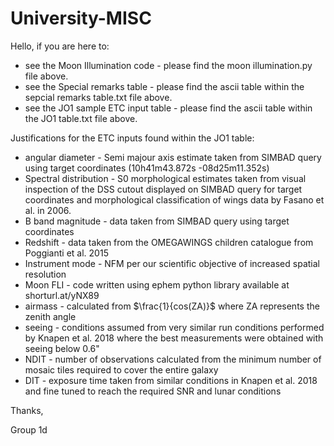 # University-MISC

Hello, if you are here to:

 - see the Moon Illumination code - please find the moon illumination.py file above.
 - see the Special remarks table - please find the ascii table within the sepcial remarks table.txt file above.
 - see the JO1 sample ETC input table - please find the ascii table within the JO1 table.txt file above.

Justifications for the ETC inputs found within the JO1 table:
- angular diameter - Semi majour axis estimate taken from SIMBAD query using target coordinates (10h41m43.872s	-08d25m11.352s)
- Spectral distribution - S0 morphological estimates taken from visual inspection of the DSS cutout displayed on SIMBAD query for target coordinates and morphological classification of wings data by Fasano et al. in 2006.
- B band magnitude - data taken from SIMBAD query using target coordinates
- Redshift - data taken from the OMEGAWINGS children catalogue from Poggianti et al. 2015
- Instrument mode - NFM per our scientific objective of increased spatial resolution
- Moon FLI - code written using ephem python library available at shorturl.at/yNX89
- airmass  - calculated from $\frac{1}{cos(ZA)}$ where ZA represents the zenith angle
- seeing - conditions assumed from very similar run conditions performed by Knapen et al. 2018 where the best measurements were obtained with seeing below 0.6"
- NDIT - number of observations calculated from the minimum number of mosaic tiles required to cover the entire galaxy
- DIT - exposure time taken from similar conditions in Knapen et al. 2018 and fine tuned to reach the required SNR and lunar conditions

Thanks,

Group 1d
